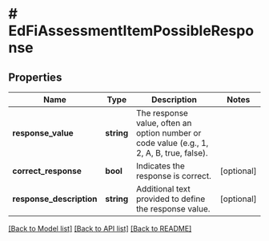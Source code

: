 # # EdFiAssessmentItemPossibleResponse

## Properties

Name | Type | Description | Notes
------------ | ------------- | ------------- | -------------
**response_value** | **string** | The response value, often an option number or code value (e.g., 1, 2, A, B, true, false). |
**correct_response** | **bool** | Indicates the response is correct. | [optional]
**response_description** | **string** | Additional text provided to define the response value. | [optional]

[[Back to Model list]](../../README.md#models) [[Back to API list]](../../README.md#endpoints) [[Back to README]](../../README.md)
